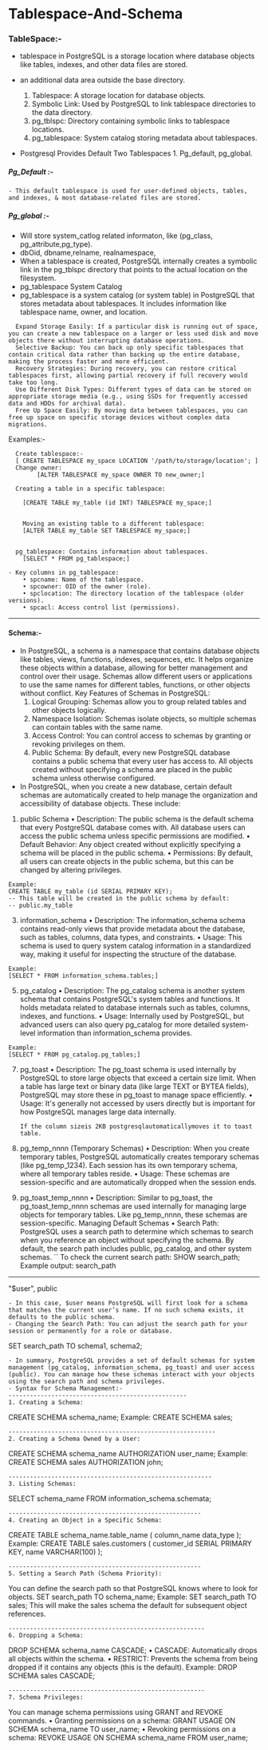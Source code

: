 # Tablespace-And-Schema

### TableSpace:- 
 - tablespace in PostgreSQL is a storage location where database objects like tables, indexes, and other data files are stored.
  - an additional data area outside the base directory. 
    1. Tablespace: A storage location for database objects.
    2. Symbolic Link: Used by PostgreSQL to link tablespace directories to the data directory.
    3. pg_tblspc: Directory containing symbolic links to tablespace locations.
    4. pg_tablespace: System catalog storing metadata about tablespaces.
    
- Postgresql Provides Default Two Tablespaces 1. Pg_default, pg_global.

##### Pg_Default :-
	- This default tablespace is used for user-defined objects, tables, and indexes, & most database-related files are stored.

##### Pg_global :-  
 - Will store system_catlog related informaton, like (pg_class, pg_attribute,pg_type).
 - dbOid, dbname,relname, realnamespace, 
 - When a tablespace is created, PostgreSQL internally creates a symbolic link in the pg_tblspc directory that points to the actual location on the filesystem.
 - pg_tablespace System Catalog
 - pg_tablespace is a system catalog (or system table) in PostgreSQL that stores metadata about tablespaces. It includes information like tablespace name, owner, and location.
```
  Expand Storage Easily: If a particular disk is running out of space, you can create a new tablespace on a larger or less used disk and move objects there without interrupting database operations.
  Selective Backup: You can back up only specific tablespaces that contain critical data rather than backing up the entire database, making the process faster and more efficient.
  Recovery Strategies: During recovery, you can restore critical tablespaces first, allowing partial recovery if full recovery would take too long.
  Use Different Disk Types: Different types of data can be stored on appropriate storage media (e.g., using SSDs for frequently accessed data and HDDs for archival data).
  Free Up Space Easily: By moving data between tablespaces, you can free up space on specific storage devices without complex data migrations.
```

Examples:- 
```
  Create tablespace:-
  [ CREATE TABLESPACE my_space LOCATION '/path/to/storage/location'; ]
  Change owner:
	    [ALTER TABLESPACE my_space OWNER TO new_owner;]
	
  Creating a table in a specific tablespace:

	[CREATE TABLE my_table (id INT) TABLESPACE my_space;]

      
	Moving an existing table to a different tablespace:
	[ALTER TABLE my_table SET TABLESPACE my_space;]


  pg_tablespace: Contains information about tablespaces.
    [SELECT * FROM pg_tablespace;]

```
```
- Key columns in pg_tablespace:
    • spcname: Name of the tablespace.
    • spcowner: OID of the owner (role).
    • spclocation: The directory location of the tablespace (older versions).
    • spcacl: Access control list (permissions).
```
  --------------------------------------------------------------------------------------------------------------------------------------------------------------------------

#### Schema:-
- In PostgreSQL, a schema is a namespace that contains database objects like tables, views, functions, indexes, sequences, etc. It helps organize these objects within a database, allowing for better management and control over their usage. Schemas allow different users or applications to use the same names for different tables, functions, or other objects without conflict.
Key Features of Schemas in PostgreSQL:
    1. Logical Grouping: Schemas allow you to group related tables and other objects logically.
    2. Namespace Isolation: Schemas isolate objects, so multiple schemas can contain tables with the same name.
    3. Access Control: You can control access to schemas by granting or revoking privileges on them.
    4. Public Schema: By default, every new PostgreSQL database contains a public schema that every user has access to. All objects created without specifying a schema are placed in the public schema unless otherwise configured.
- In PostgreSQL, when you create a new database, certain default schemas are automatically created to help manage the organization and accessibility of database objects. These include:
1. public Schema
    • Description: The public schema is the default schema that every PostgreSQL database comes with. All database users can access the public schema unless specific permissions are modified.
    • Default Behavior: Any object created without explicitly specifying a schema will be placed in the public schema.
    • Permissions: By default, all users can create objects in the public schema, but this can be changed by altering privileges.
```
Example:
CREATE TABLE my_table (id SERIAL PRIMARY KEY);
-- This table will be created in the public schema by default:
-- public.my_table
```
3. information_schema
    • Description: The information_schema schema contains read-only views that provide metadata about the database, such as tables, columns, data types, and constraints.
    • Usage: This schema is used to query system catalog information in a standardized way, making it useful for inspecting the structure of the database.
```
Example:
[SELECT * FROM information_schema.tables;]
```
5. pg_catalog
    • Description: The pg_catalog schema is another system schema that contains PostgreSQL's system tables and functions. It holds metadata related to database internals such as tables, columns, indexes, and functions.
    • Usage: Internally used by PostgreSQL, but advanced users can also query pg_catalog for more detailed system-level information than information_schema provides.
```
Example:
[SELECT * FROM pg_catalog.pg_tables;]
```
7. pg_toast
    • Description: The pg_toast schema is used internally by PostgreSQL to store large objects that exceed a certain size limit. When a table has large text or binary data (like large TEXT or BYTEA fields), PostgreSQL may store these in pg_toast to manage space efficiently.
    • Usage: It's generally not accessed by users directly but is important for how PostgreSQL manages large data internally.
   ```
   If the column sizeis 2KB postgresqlautomaticallymoves it to toast table.
   ```
   
9. pg_temp_nnnn (Temporary Schemas)
    • Description: When you create temporary tables, PostgreSQL automatically creates temporary schemas (like pg_temp_1234). Each session has its own temporary schema, where all temporary tables reside.
    • Usage: These schemas are session-specific and are automatically dropped when the session ends.
   
11. pg_toast_temp_nnnn
    • Description: Similar to pg_toast, the pg_toast_temp_nnnn schemas are used internally for managing large objects for temporary tables. Like pg_temp_nnnn, these schemas are session-specific.
Managing Default Schemas
    • Search Path: PostgreSQL uses a search path to determine which schemas to search when you reference an object without specifying the schema. By default, the search path includes public, pg_catalog, and other system schemas.
``
To check the current search path:
SHOW search_path;
Example output:
search_path 
--------------
"$user", public
```
- In this case, $user means PostgreSQL will first look for a schema that matches the current user’s name. If no such schema exists, it defaults to the public schema.
- Changing the Search Path: You can adjust the search path for your session or permanently for a role or database.
```
  SET search_path TO schema1, schema2;
```
- In summary, PostgreSQL provides a set of default schemas for system management (pg_catalog, information_schema, pg_toast) and user access (public). You can manage how these schemas interact with your objects using the search path and schema privileges.
- Syntax for Schema Management:-
--------------------------------------------------
1. Creating a Schema:
```
CREATE SCHEMA schema_name;
Example:
CREATE SCHEMA sales;
```
----------------------------------------------------------
2. Creating a Schema Owned by a User:
```
CREATE SCHEMA schema_name AUTHORIZATION user_name;
Example:
CREATE SCHEMA sales AUTHORIZATION john;
```
---------------------------------------------------------
3. Listing Schemas:
```
SELECT schema_name 
FROM information_schema.schemata;
```
------------------------------------------------------
4. Creating an Object in a Specific Schema:
```
CREATE TABLE schema_name.table_name (
   column_name data_type
);
Example:
CREATE TABLE sales.customers (
   customer_id SERIAL PRIMARY KEY,
   name VARCHAR(100)
);
```
------------------------------------------------------
5. Setting a Search Path (Schema Priority):
```
You can define the search path so that PostgreSQL knows where to look for objects.
SET search_path TO schema_name;
Example:
SET search_path TO sales;
This will make the sales schema the default for subsequent object references.
```
-------------------------------------------------------
6. Dropping a Schema:
```
DROP SCHEMA schema_name CASCADE;
    • CASCADE: Automatically drops all objects within the schema.
    • RESTRICT: Prevents the schema from being dropped if it contains any objects (this is the default).
Example:
DROP SCHEMA sales CASCADE;
```
-------------------------------------------------------
7. Schema Privileges:
```
You can manage schema permissions using GRANT and REVOKE commands.
    • Granting permissions on a schema:
GRANT USAGE ON SCHEMA schema_name TO user_name;
    • Revoking permissions on a schema:
REVOKE USAGE ON SCHEMA schema_name FROM user_name;
```

